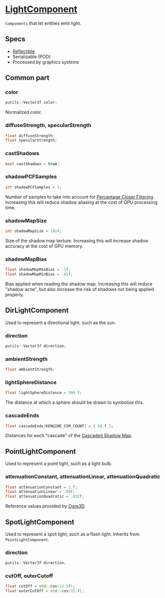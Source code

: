# [LightComponent](LightComponent.hpp)

`Components` that let entities emit light.

## Specs

* [Reflectible](https://github.com/phisko/putils/blob/master/reflection.md)
* Serializable (POD)
* Processed by graphics systems

## Common part

### color

```cpp
putils::Vector3f color;
```
Normalized color.

### diffuseStrength, specularStrength

```cpp
float diffuseStrength;
float specularStrength;
```

### castShadows

```cpp
bool castShadows = true;
```

### shadowPCFSamples

```cpp
int shadowPCFSamples = 1;
```

Number of samples to take into account for [Percentage Closer Filtering](https://developer.nvidia.com/gpugems/GPUGems/gpugems_ch11.html). Increasing this will reduce shadow aliasing at the cost of GPU processing time.

### shadowMapSize

```cpp
int shadowMapSize = 1024;
```

Size of the shadow map texture. Increasing this will increase shadow accuracy at the cost of GPU memory.

### shadowMapBias

```cpp
float shadowMapMaxBias = .1f;
float shadowMapMinBias = .01f;
```

Bias applied when reading the shadow map. Increasing this will reduce "shadow acne", but also increase the risk of shadows not being applied properly.

## DirLightComponent

Used to represent a directional light, such as the sun.

### direction

```cpp
putils::Vector3f direction;
```

### ambientStrength

```cpp
float ambientStrength;
```

### lightSphereDistance

```cpp
float lightSphereDistance = 500.f;
```

The distance at which a sphere should be drawn to symbolize this.

### cascadeEnds

```cpp
float cascadeEnds[KENGINE_CSM_COUNT] = { 50.f };
```

Distances for each "cascade" of the [Cascaded Shadow Map](https://docs.microsoft.com/en-us/windows/win32/dxtecharts/cascaded-shadow-maps).

## PointLightComponent

Used to represent a point light, such as a light bulb.

### attenuationConstant, attenuationLinear, attenuationQuadratic

```cpp
float attenuationConstant = 1.f;
float attenuationLinear = .09f;
float attenuationQuadratic = .032f;
```

Reference values provided by [Ogre3D](http://wiki.ogre3d.org/tiki-index.php?page=-Point+Light+Attenuation).

## SpotLightComponent

Used to represent a spot light, such as a flash light. Inherits from `PointLightComponent`.

### direction

```cpp
putils::Vector3f direction;
```

### cutOff, outerCutoff

```cpp
float cutOff = std::cos(12.5f);
float outerCutOff = std::cos(15.f);
```